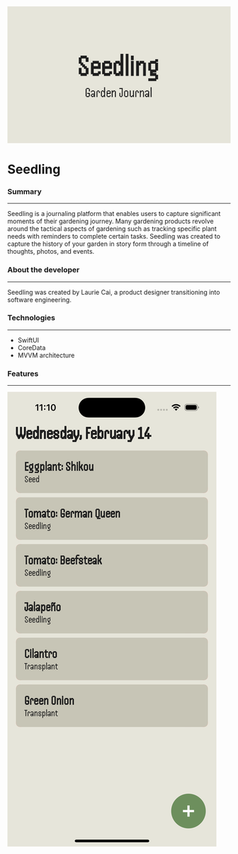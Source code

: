 <?xml version="1.0" encoding="UTF-8" standalone="no"?>
<document type="com.apple.InterfaceBuilder3.CocoaTouch.XIB" version="3.0" toolsVersion="13142" targetRuntime="iOS.CocoaTouch" propertyAccessControl="none" useAutolayout="YES" useTraitCollections="YES" useSafeAreas="YES" colorMatched="YES">
    <dependencies>
        <plugIn identifier="com.apple.InterfaceBuilder.IBCocoaTouchPlugin" version="12042"/>
    </dependencies>
    <objects>
        <placeholder placeholderIdentifier="IBFilesOwner" id="-1" userLabel="File's Owner"/>
        <placeholder placeholderIdentifier="IBFirstResponder" id="-2" customClass="UIResponder"/>
    </objects>
</document>

![Seedling Cover](images/seedling-cover.png)

# Seedling

### Summary
---
Seedling is a journaling platform that enables users to capture significant moments of their gardening journey. Many gardening products revolve around the tactical aspects of gardening such as tracking specific plant needs with reminders to complete certain tasks. Seedling was created to capture the history of your garden in story form through a timeline of thoughts, photos, and events.

### About the developer
---
Seedling was created by Laurie Cai, a product designer transitioning into software engineering.

### Technologies
---
* SwiftUI
* CoreData
* MVVM architecture

### Features
---
![Home View List of Plants](images/ui/home-view.png)
